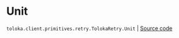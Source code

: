# Unit
`toloka.client.primitives.retry.TolokaRetry.Unit` | [Source code](https://github.com/Toloka/toloka-kit/blob/v1.2.1/src/client/primitives/retry.py#L42)

